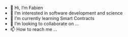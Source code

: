 - 👋 Hi, I’m Fabien
- 👀 I’m interested in software development and science
- 🌱 I’m currently learning Smart Contracts
- 💞️ I’m looking to collaborate on ...
- 📫 How to reach me ...

<!---
Fables7/Fables7 is a ✨ special ✨ repository because its `README.md` (this file) appears on your GitHub profile.
You can click the Preview link to take a look at your changes.
--->
